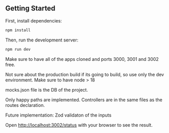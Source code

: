 ## Getting Started

First, install dependencies:

```bash
npm install
```

Then, run the development server:

```bash
npm run dev
```
Make sure to have all of the apps cloned and ports 3000, 3001 and 3002 free.

Not sure about the production build if its going to build, so use only the dev environment.
Make sure to have node > 18

mocks.json file is the DB of the project.

Only happy paths are implemented.
Controllers are in the same files as the routes declaration.

Future implementation:
Zod validaton of the inputs

Open [http://localhost:3002/status](http://localhost:3002/status) with your browser to see the result.

